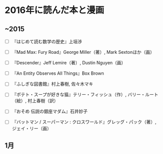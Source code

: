 # 2016年に読んだ本と漫画

## ~2015

- [ ] 『はじめて読む数学の歴史』上垣渉


- [ ] 『Mad Max: Fury Road』George Miller（著）, Mark Sextonほか（画）
- [ ] 『Descender』Jeff Lemire（著）, Dustin Nguyen（画）
- [ ] 『An Entity Observes All Things』Box Brown


- [ ] 『ふしぎな図書館』村上春樹, 佐々木マキ
- [ ] 『ポテト・スープが好きな猫』テリー・フィッシュ（作）, バリー・ルート（絵）, 村上春樹（訳）
- [ ] 『おそめ 伝説の銀座マダム』石井妙子


- [ ] 『バットマン / スーパーマン : クロスワールド』グレッグ・パック（著）, ジェイ・リー（画）

## 1月

